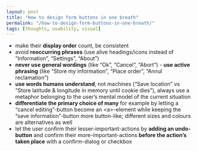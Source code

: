 ```yaml
---
layout: post
title: "How to design form buttons in one breath"
permalink: "/how-to-design-form-buttons-in-one-breath/"
tags: [thoughts, usability, visual]
---
```


<ul>
	<li>make their <strong>display order</strong> count, be consistent</li>
	<li>avoid <strong>reoccurring phrases</strong> (use alive headings/icons instead of “Information”, “Settings”, “About”)</li>
	<li> <strong>never use general wordings</strong> (like “Ok”, “Cancel”, “Abort”) - <strong>use active phrasing</strong> (like “Store my information”, “Place order”, “Annul reclamation”)</li>
	<li> <strong>use words humans understand</strong>, not machines (“Save location” vs “Store latitude &amp; longitude in memory until cookie dies”), always use a metaphor belonging to the user’s mental model of the current situation</li>
	<li> <strong>differentiate the primary choice of many</strong> for example by letting a “cancel editing”-button become an &lt;a&gt;-element while keeping the “save information”-button more button-like; different sizes and colours are alternatives as well</li>
	<li>let the user confirm their lesser-important-actions by <strong>adding an undo-button</strong> and confirm their more-important-actions <strong>before the action’s taken place</strong> with a confirm-dialog or checkbox</li>
</ul>
